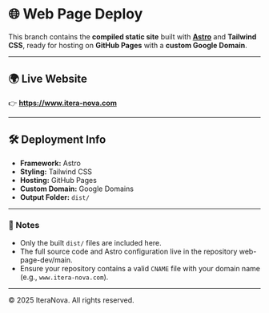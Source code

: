 # 🌐 Web Page Deploy

This branch contains the **compiled static site** built with **[Astro](https://astro.build/)** and **Tailwind CSS**, ready for hosting on **GitHub Pages** with a **custom Google Domain**.

---

## 🌍 Live Website

👉 **https://www.itera-nova.com**

---

## 🛠️ Deployment Info

- **Framework:** Astro  
- **Styling:** Tailwind CSS  
- **Hosting:** GitHub Pages  
- **Custom Domain:** Google Domains  
- **Output Folder:** `dist/`  

---

### 🔸 Notes
- Only the built `dist/` files are included here.  
- The full source code and Astro configuration live in the repository web-page-dev/main.  
- Ensure your repository contains a valid `CNAME` file with your domain name (e.g., `www.itera-nova.com`).

---

© 2025 IteraNova. All rights reserved.
